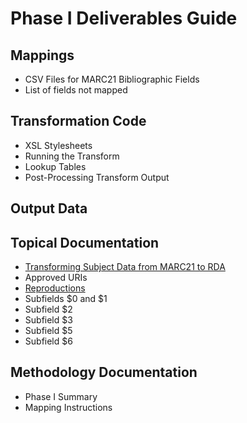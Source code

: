 # Phase I Deliverables Guide
## Mappings
* CSV Files for MARC21 Bibliographic Fields
* List of fields not mapped
## Transformation Code
* XSL Stylesheets
* Running the Transform
* Lookup Tables
* Post-Processing Transform Output
## Output Data
## Topical Documentation
* [Transforming Subject Data from MARC21 to RDA](https://github.com/uwlib-cams/MARC2RDA/blob/main/Phase%20I%20Deliverables/Phase%201%20output_%20Transforming%20subject%20data%20from%20MARC%2021%20to%20RDA.pdf)
* Approved URIs
* [Reproductions](https://github.com/uwlib-cams/MARC2RDA/blob/main/Phase%20I%20Deliverables/Phase%20I%20Reproductions%20.pdf)
* Subfields $0 and $1
* Subfield $2
* Subfield $3
* Subfield $5
* Subfield $6
## Methodology Documentation
* Phase I Summary
* Mapping Instructions

